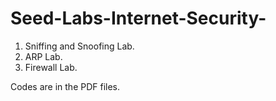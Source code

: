 # Seed-Labs-Internet-Security-
1) Sniffing and Snoofing Lab.
2) ARP Lab.
3) Firewall Lab.

Codes are in the PDF files.
